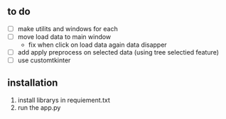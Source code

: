 ## to do
- [ ] make utilits and windows for each 
- [ ] move load data to main window
    - fix when click on load data again data disapper
- [ ] add apply preprocess on selected data (using tree selectied feature)
- [ ] use customtkinter

## installation
1. install librarys in requiement.txt
2. run the app.py